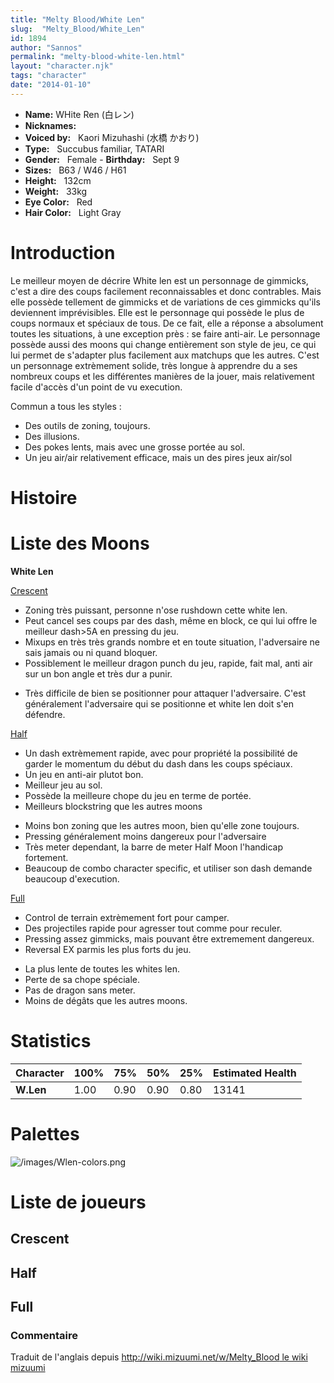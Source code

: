 ```yaml
---
title: "Melty Blood/White Len"
slug:  "Melty_Blood/White_Len"
id: 1894
author: "Sannos"
permalink: "melty-blood-white-len.html"
layout: "character.njk"
tags: "character"
date: "2014-01-10"
---
```


- **Name:** WHite Ren (白レン)
- **Nicknames:** <A renseigner>
- **Voiced by:**   Kaori Mizuhashi (水橋
かおり)
- **Type:**   Succubus familiar, TATARI
- **Gender:**   Female  - **Birthday:**   Sept 9
- **Sizes:**   B63 / W46 / H61
- **Height:**   132cm
- **Weight:**   33kg
- **Eye Color:**   Red
- **Hair Color:**   Light Gray


# Introduction

Le meilleur moyen de décrire White len est un personnage de gimmicks,
c'est a dire des coups facilement reconnaissables et donc contrables.
Mais elle possède tellement de gimmicks et de variations de ces gimmicks
qu'ils deviennent imprévisibles. Elle est le personnage qui possède le
plus de coups normaux et spéciaux de tous. De ce fait, elle a réponse a
absolument toutes les situations, à une exception près : se faire
anti-air. Le personnage possède aussi des moons qui change entièrement
son style de jeu, ce qui lui permet de s'adapter plus facilement aux
matchups que les autres. C'est un personnage extrèmement solide, très
longue à apprendre du a ses nombreux coups et les différentes manières
de la jouer, mais relativement facile d'accès d'un point de vu
execution.

Commun a tous les styles :  
- Des outils de zoning, toujours.  
- Des illusions.  
- Des pokes lents, mais avec une grosse portée au sol.  
- Un jeu air/air relativement efficace, mais un des pires jeux air/sol

# Histoire

# Liste des Moons

**White Len**

[Crescent](melty-blood-white-len-crescent-moon.html)  
+ Zoning très puissant, personne n'ose rushdown cette white len.  
+ Peut cancel ses coups par des dash, même en block, ce qui lui offre le
meilleur dash\>5A en pressing du jeu.  
+ Mixups en très très grands nombre et en toute situation, l'adversaire
ne sais jamais ou ni quand bloquer.  
+ Possiblement le meilleur dragon punch du jeu, rapide, fait mal, anti
air sur un bon angle et très dur a punir.  
- Très difficile de bien se positionner pour attaquer l'adversaire.
C'est généralement l'adversaire qui se positionne et white len doit s'en
défendre.

[Half](melty-blood-white-len-half-moon.html)  
+ Un dash extrèmement rapide, avec pour propriété la possibilité de
garder le momentum du début du dash dans les coups spéciaux.  
+ Un jeu en anti-air plutot bon.  
+ Meilleur jeu au sol.  
+ Possède la meilleure chope du jeu en terme de portée.  
+ Meilleurs blockstring que les autres moons  
- Moins bon zoning que les autres moon, bien qu'elle zone toujours.  
- Pressing généralement moins dangereux pour l'adversaire  
- Très meter dependant, la barre de meter Half Moon l'handicap
fortement.  
- Beaucoup de combo character specific, et utiliser son dash demande
beaucoup d'execution.

[Full](melty-blood-white-len-full-moon.html)  
+ Control de terrain extrèmement fort pour camper.  
+ Des projectiles rapide pour agresser tout comme pour reculer.  
+ Pressing assez gimmicks, mais pouvant être extremement dangereux.  
+ Reversal EX parmis les plus forts du jeu.  
- La plus lente de toutes les whites len.  
- Perte de sa chope spéciale.  
- Pas de dragon sans meter.  
- Moins de dégâts que les autres moons.

# Statistics

| Character | 100% | 75%  | 50%  | 25%  | Estimated Health |
|-----------|------|------|------|------|------------------|
| **W.Len** | 1.00 | 0.90 | 0.90 | 0.80 | 13141            |

# Palettes

![](/images/Wlen-colors.png "/images/Wlen-colors.png")

# Liste de joueurs

## Crescent

## Half

## Full

### Commentaire

Traduit de l'anglais depuis [http://wiki.mizuumi.net/w/Melty_Blood le
wiki
mizuumi](http://wiki.mizuumi.net/w/Melty_Blood_le_wiki_mizuumi)


